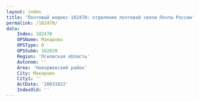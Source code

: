 ```yaml
---
layout: index
title: 'Почтовый индекс 182470: отделение почтовой связи Почты России'
permalink: /182470/
data:
    Index: 182470
    OPSName: Макарово
    OPSType: О
    OPSSubm: 182839
    Region: 'Псковская область'
    Autonom: ''
    Area: 'Новоржевский район'
    City: Макарово
    City1: ''
    ActDate: '20031022'
    IndexOld: ''
---
```

